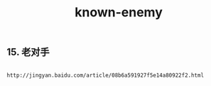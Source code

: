 ﻿---
layout: default
title: known-enemy
---
## 15. 老对手
```

http://jingyan.baidu.com/article/08b6a591927f5e14a80922f2.html

```
